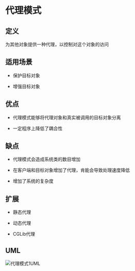 # 代理模式

## 定义

为其他对象提供一种代理，以控制对这个对象的访问

## 适用场景

* 保护目标对象

* 增强目标对象

## 优点

* 代理模式能够将代理对象和真实被调用的目标对象分离

* 一定程序上降低了耦合性

## 缺点

* 代理模式会造成系统类的数目增加

* 在客户端和目标对象增加了代理，肯能会导致处理速度降低

* 增加了系统的复杂度

## 扩展

* 静态代理

* 动态代理

* CGLib代理

## UML

![代理模式1UML](https://ws1.sinaimg.cn/large/7ebba446gy1fywwvymg1ij21180mi77g.jpg)